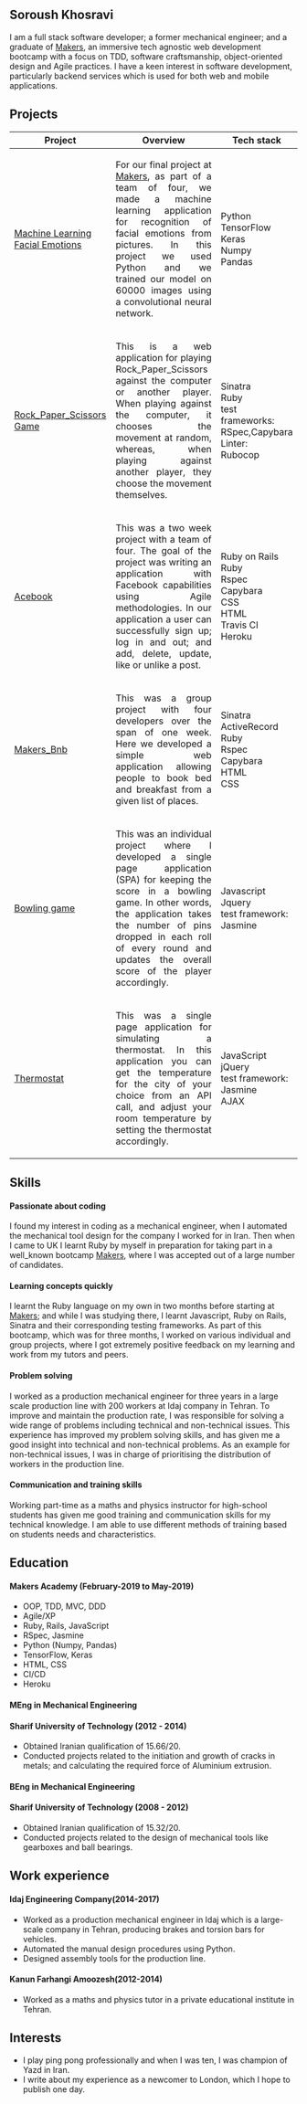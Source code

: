 ## Soroush Khosravi

I am a full stack software developer; a former mechanical engineer; and a graduate of [Makers](https://makers.tech), an immersive tech agnostic web development bootcamp with a focus on TDD, software craftsmanship, object-oriented design and Agile practices. I have a keen interest in software development, particularly backend services which is used for both web and mobile applications.

## Projects

| Project   |      Overview      |  Tech stack |
|----------|-------------|------|
| [Machine Learning Facial Emotions](https://github.com/soroushh/acebook-bcds) | <p style="text-align: justify">For our final project at  [Makers](https://makers.tech), as part of a team of four, we made a machine learning application for recognition of facial emotions from pictures. In this project we used Python and we trained our model on 60000 images using a convolutional neural network.</p>   |Python <br />TensorFlow <br/> Keras <br/> Numpy <br/> Pandas  |
| [Rock_Paper_Scissors Game](https://github.com/soroushh/rps-challenge)| <p style="text-align: justify">This is a web application for playing Rock_Paper_Scissors against the computer or another player. When playing against the computer, it chooses the movement at random, whereas, when playing against another player, they choose the movement themselves.</p> |Sinatra <br /> Ruby <br/>test frameworks: <br /> RSpec,Capybara <br /> Linter: </br> Rubocop |
| [Acebook](https://github.com/soroushh/acebook-bcds) | <p style="text-align: justify">This was a two week project with a team of four. The goal of the project was writing an application with Facebook capabilities using Agile methodologies. In our application a user can successfully sign up; log in and out; and add, delete, update, like or unlike a post. </p>   |Ruby on Rails <br />Ruby <br/> Rspec <br /> Capybara <br /> CSS <br /> HTML <br /> Travis CI <br /> Heroku  |
| [Makers_Bnb](https://github.com/soroushh/MakersBnB_Need_Sleep_Team) |<p style="text-align: justify">This was a group project with four developers over the span of one week. Here we developed a simple web application allowing people to book bed and breakfast from a given list of places.</p> |Sinatra <br />ActiveRecord <br /> Ruby <br/> Rspec <br /> Capybara <br /> HTML <br /> CSS |
| [Bowling game](https://github.com/soroushh/bowling-challenge)        | <p style="text-align: justify">This was an individual project where I developed a single page application (SPA) for keeping the score in a bowling game. In other words, the application takes the number of pins dropped in each roll of every round and updates the overall score of the player accordingly.</p>  |Javascript <br /> Jquery <br /> test framework: <br /> Jasmine |
| [Thermostat](https://github.com/soroushh/Thermostat) |<p style="text-align: justify"> This was a single page application for simulating a thermostat. In this application you can get the temperature for the city of your choice from an API call, and adjust your room temperature by setting the thermostat accordingly. </p> |JavaScript <br /> jQuery <br />test framework: <br /> Jasmine </br> AJAX |


## Skills

#### Passionate about coding
I found my interest in coding as a mechanical engineer, when I automated the mechanical tool design for the company I worked for in Iran. Then when I came to UK I learnt Ruby by myself in preparation for taking part in a well_known bootcamp [Makers](https://makers.tech), where I was accepted out of a large number of candidates.
#### Learning concepts quickly
I learnt the Ruby language on my own in two months before starting at [Makers](https://makers.tech); and while I was studying there, I learnt Javascript, Ruby on Rails, Sinatra and their corresponding testing frameworks. As part of this bootcamp, which was for three months, I worked on various individual and group projects, where I got extremely positive feedback on my learning and work from my tutors and peers.
#### Problem solving
I worked as a production mechanical engineer for three years  in a large scale production line with 200 workers at Idaj company in Tehran. To improve and maintain the production rate, I was responsible for solving a wide range of problems including technical and non-technical issues. This experience has improved my problem solving skills, and has given me a good insight into technical and non-technical problems. As an example for non-technical issues, I was in charge of prioritising the distribution of workers in the production line.
#### Communication and training skills
Working part-time as a maths and physics instructor for high-school students has given me good training and communication skills for my technical knowledge. I am able to use different methods of training based on students needs and characteristics.


## Education

#### Makers Academy (February-2019  to May-2019)

- OOP, TDD, MVC, DDD
- Agile/XP
- Ruby, Rails, JavaScript
- RSpec, Jasmine
- Python (Numpy, Pandas)
- TensorFlow, Keras
- HTML, CSS
- CI/CD
- Heroku


#### MEng in Mechanical Engineering  
#### Sharif University of Technology         (2012 - 2014)
 - Obtained Iranian qualification of 15.66/20.
 - Conducted projects related to the initiation and growth of cracks in metals; and calculating the required force of Aluminium extrusion.  

#### BEng in Mechanical Engineering
#### Sharif University of Technology         (2008 - 2012)
 - Obtained Iranian qualification of 15.32/20.
 - Conducted projects related to the design of mechanical tools like gearboxes and ball bearings.

## Work experience
####  Idaj Engineering Company(2014-2017)
 -  Worked as a production mechanical engineer in Idaj which is a large-scale company in Tehran, producing brakes and torsion bars for vehicles.
 - Automated the manual design procedures using Python.
 - Designed assembly tools for the production line.


#### Kanun Farhangi Amoozesh(2012-2014)
  - Worked as a maths and physics tutor in a private educational institute in Tehran.

## Interests
- I play ping pong professionally and when I was ten, I was champion of Yazd in Iran.
- I write about my experience as a newcomer to London, which I hope to publish one day.
